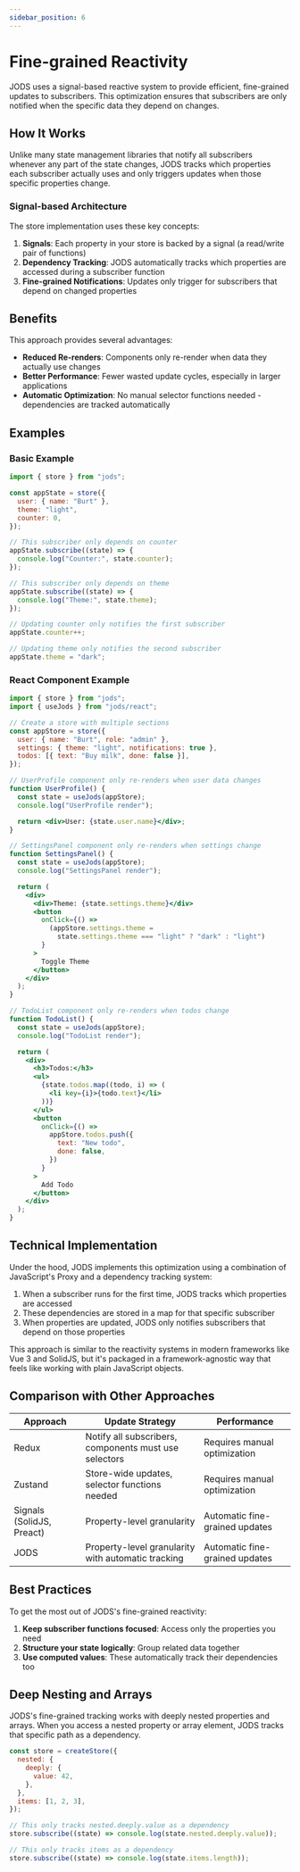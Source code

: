 ```yaml
---
sidebar_position: 6
---
```


# Fine-grained Reactivity

JODS uses a signal-based reactive system to provide efficient, fine-grained updates to subscribers. This optimization ensures that subscribers are only notified when the specific data they depend on changes.

## How It Works

Unlike many state management libraries that notify all subscribers whenever any part of the state changes, JODS tracks which properties each subscriber actually uses and only triggers updates when those specific properties change.

### Signal-based Architecture

The store implementation uses these key concepts:

1. **Signals**: Each property in your store is backed by a signal (a read/write pair of functions)
2. **Dependency Tracking**: JODS automatically tracks which properties are accessed during a subscriber function
3. **Fine-grained Notifications**: Updates only trigger for subscribers that depend on changed properties

## Benefits

This approach provides several advantages:

- **Reduced Re-renders**: Components only re-render when data they actually use changes
- **Better Performance**: Fewer wasted update cycles, especially in larger applications
- **Automatic Optimization**: No manual selector functions needed - dependencies are tracked automatically

## Examples

### Basic Example

```js
import { store } from "jods";

const appState = store({
  user: { name: "Burt" },
  theme: "light",
  counter: 0,
});

// This subscriber only depends on counter
appState.subscribe((state) => {
  console.log("Counter:", state.counter);
});

// This subscriber only depends on theme
appState.subscribe((state) => {
  console.log("Theme:", state.theme);
});

// Updating counter only notifies the first subscriber
appState.counter++;

// Updating theme only notifies the second subscriber
appState.theme = "dark";
```

### React Component Example

```jsx
import { store } from "jods";
import { useJods } from "jods/react";

// Create a store with multiple sections
const appStore = store({
  user: { name: "Burt", role: "admin" },
  settings: { theme: "light", notifications: true },
  todos: [{ text: "Buy milk", done: false }],
});

// UserProfile component only re-renders when user data changes
function UserProfile() {
  const state = useJods(appStore);
  console.log("UserProfile render");

  return <div>User: {state.user.name}</div>;
}

// SettingsPanel component only re-renders when settings change
function SettingsPanel() {
  const state = useJods(appStore);
  console.log("SettingsPanel render");

  return (
    <div>
      <div>Theme: {state.settings.theme}</div>
      <button
        onClick={() =>
          (appStore.settings.theme =
            state.settings.theme === "light" ? "dark" : "light")
        }
      >
        Toggle Theme
      </button>
    </div>
  );
}

// TodoList component only re-renders when todos change
function TodoList() {
  const state = useJods(appStore);
  console.log("TodoList render");

  return (
    <div>
      <h3>Todos:</h3>
      <ul>
        {state.todos.map((todo, i) => (
          <li key={i}>{todo.text}</li>
        ))}
      </ul>
      <button
        onClick={() =>
          appStore.todos.push({
            text: "New todo",
            done: false,
          })
        }
      >
        Add Todo
      </button>
    </div>
  );
}
```

## Technical Implementation

Under the hood, JODS implements this optimization using a combination of JavaScript's Proxy and a dependency tracking system:

1. When a subscriber runs for the first time, JODS tracks which properties are accessed
2. These dependencies are stored in a map for that specific subscriber
3. When properties are updated, JODS only notifies subscribers that depend on those properties

This approach is similar to the reactivity systems in modern frameworks like Vue 3 and SolidJS, but it's packaged in a framework-agnostic way that feels like working with plain JavaScript objects.

## Comparison with Other Approaches

| Approach                  | Update Strategy                                       | Performance                    |
| ------------------------- | ----------------------------------------------------- | ------------------------------ |
| Redux                     | Notify all subscribers, components must use selectors | Requires manual optimization   |
| Zustand                   | Store-wide updates, selector functions needed         | Requires manual optimization   |
| Signals (SolidJS, Preact) | Property-level granularity                            | Automatic fine-grained updates |
| JODS                      | Property-level granularity with automatic tracking    | Automatic fine-grained updates |

## Best Practices

To get the most out of JODS's fine-grained reactivity:

1. **Keep subscriber functions focused**: Access only the properties you need
2. **Structure your state logically**: Group related data together
3. **Use computed values**: These automatically track their dependencies too

## Deep Nesting and Arrays

JODS's fine-grained tracking works with deeply nested properties and arrays. When you access a nested property or array element, JODS tracks that specific path as a dependency.

```js
const store = createStore({
  nested: {
    deeply: {
      value: 42,
    },
  },
  items: [1, 2, 3],
});

// This only tracks nested.deeply.value as a dependency
store.subscribe((state) => console.log(state.nested.deeply.value));

// This only tracks items as a dependency
store.subscribe((state) => console.log(state.items.length));
```
